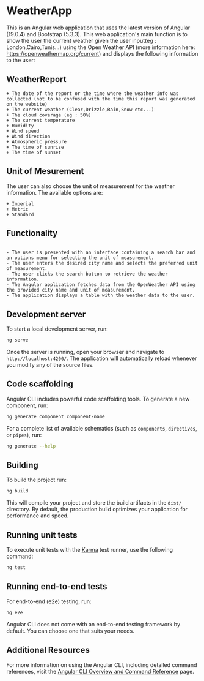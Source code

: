 <!-- All Rights Belongs to Yassin Mouallia-->
# WeatherApp

This is an Angular web application that uses the latest version of Angular (19.0.4) and Bootstrap (5.3.3).
This web application's main function is to show the user the current weather given the user input(eg : London,Cairo,Tunis...) using the Open Weather API (more information here: https://openweathermap.org/current)
and displays the following information to the user:

## WeatherReport
```
+ The date of the report or the time where the weather info was collected (not to be confused with the time this report was generated on the website)
+ The current weather (Clear,Drizzle,Rain,Snow etc...)
+ The cloud coverage (eg : 50%)
+ The current temperature 
+ Humidity 
+ Wind speed 
+ Wind direction
+ Atmospheric pressure
+ The time of sunrise
+ The time of sunset
```
## Unit of Mesurement 
The user can also choose the unit of measurement for the weather information. The available options are:
```
+ Imperial
+ Metric
+ Standard
```

## Functionality
```
 
- The user is presented with an interface containing a search bar and an options menu for selecting the unit of measurement.
- The user enters the desired city name and selects the preferred unit of measurement.
- The user clicks the search button to retrieve the weather information.
- The Angular application fetches data from the OpenWeather API using the provided city name and unit of measurement.
- The application displays a table with the weather data to the user.

```

## Development server

To start a local development server, run:

```bash
ng serve
```

Once the server is running, open your browser and navigate to `http://localhost:4200/`. The application will automatically reload whenever you modify any of the source files.

## Code scaffolding

Angular CLI includes powerful code scaffolding tools. To generate a new component, run:

```bash
ng generate component component-name
```

For a complete list of available schematics (such as `components`, `directives`, or `pipes`), run:

```bash
ng generate --help
```

## Building

To build the project run:

```bash
ng build
```

This will compile your project and store the build artifacts in the `dist/` directory. By default, the production build optimizes your application for performance and speed.

## Running unit tests

To execute unit tests with the [Karma](https://karma-runner.github.io) test runner, use the following command:

```bash
ng test
```

## Running end-to-end tests

For end-to-end (e2e) testing, run:

```bash
ng e2e
```

Angular CLI does not come with an end-to-end testing framework by default. You can choose one that suits your needs.

## Additional Resources

For more information on using the Angular CLI, including detailed command references, visit the [Angular CLI Overview and Command Reference](https://angular.dev/tools/cli) page.

